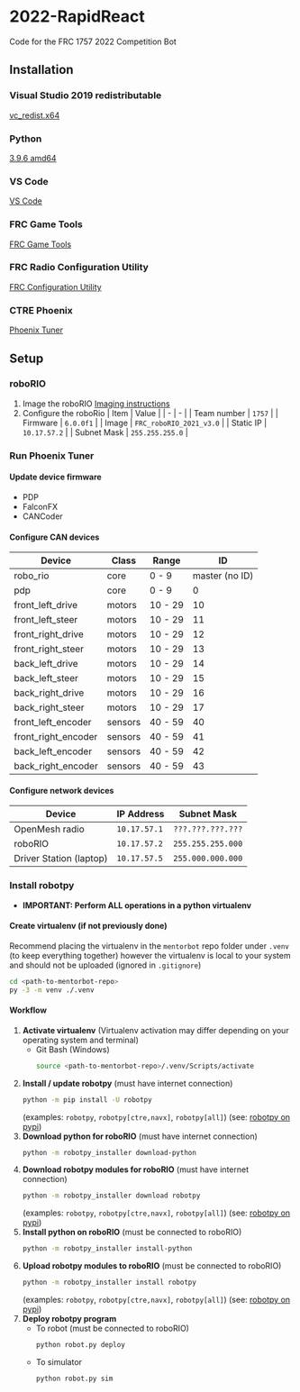 # 2022-RapidReact
Code for the FRC 1757 2022 Competition Bot

## Installation

### Visual Studio 2019 redistributable
[vc_redist.x64](https://aka.ms/vs/16/release/vc_redist.x64.exe)

### Python
[3.9.6 amd64](https://www.python.org/ftp/python/3.9.6/python-3.9.6-amd64.exe)

### VS Code
[VS Code](https://code.visualstudio.com)

### FRC Game Tools
[FRC Game Tools](https://www.ni.com/en-us/support/downloads/drivers/download.frc-game-tools.html#369633)

### FRC Radio Configuration Utility
[FRC Configuration Utility](https://firstfrc.blob.core.windows.net/frc2020/Radio/FRC_Radio_Configuration_20_0_0.zip)

### CTRE Phoenix
[Phoenix Tuner](https://github.com/CrossTheRoadElec/Phoenix-Releases/releases)

## Setup

### roboRIO
1. Image the roboRIO
   [Imaging instructions](https://docs.wpilib.org/en/stable/docs/zero-to-robot/step-3/imaging-your-roborio.html)
1. Configure the roboRio
   | Item | Value |
   | - | - |
   | Team number | `1757` |
   | Firmware | `6.0.0f1` |
   | Image | `FRC_roboRIO_2021_v3.0` |
   | Static IP | `10.17.57.2` |
   | Subnet Mask | `255.255.255.0` |

### Run Phoenix Tuner
#### Update device firmware
* PDP
* FalconFX
* CANCoder

#### Configure CAN devices
| Device | Class | Range | ID |
| - | - | - | - |
| robo_rio | core | 0 - 9 | master (no ID) |
| pdp | core | 0 - 9 | 0 |
| front_left_drive | motors | 10 - 29 | 10 |
| front_left_steer | motors | 10 - 29 | 11 |
| front_right_drive | motors | 10 - 29 | 12 |
| front_right_steer | motors | 10 - 29 | 13 |
| back_left_drive | motors | 10 - 29 | 14 |
| back_left_steer | motors | 10 - 29 | 15 |
| back_right_drive | motors | 10 - 29 | 16 |
| back_right_steer | motors | 10 - 29 | 17 |
| front_left_encoder | sensors | 40 - 59 | 40 |
| front_right_encoder | sensors | 40 - 59 | 41 |
| back_left_encoder | sensors | 40 - 59 | 42 |
| back_right_encoder | sensors | 40 - 59 | 43 |

#### Configure network devices
| Device | IP Address | Subnet Mask |
| - | - | - |
| OpenMesh radio | `10.17.57.1` | `???.???.???.???` |
| roboRIO | `10.17.57.2` | `255.255.255.000` |
| Driver Station (laptop) | `10.17.57.5` | `255.000.000.000` |

### Install robotpy
* **IMPORTANT: Perform ALL operations in a python virtualenv**
#### Create virtualenv (if not previously done)
Recommend placing the virtualenv in the `mentorbot` repo folder under `.venv` (to keep everything together) however the virtualenv is local to your system and should not be uploaded (ignored in `.gitignore`)
```bash
cd <path-to-mentorbot-repo>
py -3 -m venv ./.venv
```
#### Workflow
1. **Activate virtualenv**
   (Virtualenv activation may differ depending on your operating system and terminal)
   * Git Bash (Windows)
     ```bash
     source <path-to-mentorbot-repo>/.venv/Scripts/activate
     ```
1. **Install / update robotpy**
   (must have internet connection)
   ```bash
   python -m pip install -U robotpy
   ```
   (examples: `robotpy`, `robotpy[ctre,navx]`, `robotpy[all]`) (see: [robotpy on pypi](https://pypi.org/project/robotpy/))
1. **Download python for roboRIO**
   (must have internet connection)
   ```bash
   python -m robotpy_installer download-python
   ```
1. **Download robotpy modules for roboRIO**
   (must have internet connection)
   ```bash
   python -m robotpy_installer download robotpy
   ```
   (examples: `robotpy`, `robotpy[ctre,navx]`, `robotpy[all]`) (see: [robotpy on pypi](https://pypi.org/project/robotpy/))
1. **Install python on roboRIO**
   (must be connected to roboRIO)
   ```bash
   python -m robotpy_installer install-python
   ```
1. **Upload robotpy modules to roboRIO**
   (must be connected to roboRIO)
   ```bash
   python -m robotpy_installer install robotpy
   ```
   (examples: `robotpy`, `robotpy[ctre,navx]`, `robotpy[all]`) (see: [robotpy on pypi](https://pypi.org/project/robotpy/))
1. **Deploy robotpy program**
   * To robot
     (must be connected to roboRIO)
     ```bash
     python robot.py deploy
     ```
   * To simulator
     ```bash
     python robot.py sim
     ```
